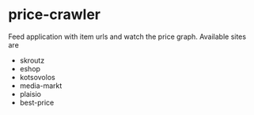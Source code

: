 # price-crawler

Feed application with item urls and watch the price graph. Available sites are

* skroutz
* eshop
* kotsovolos
* media-markt
* plaisio
* best-price
